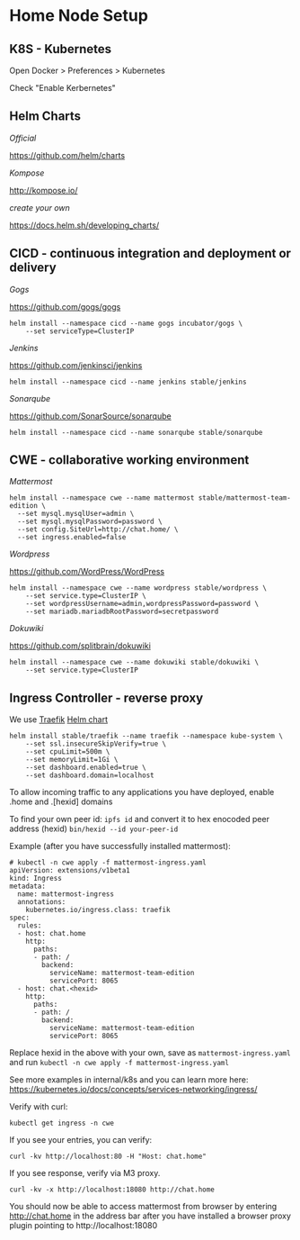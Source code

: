 # Home Node Setup

## K8S - Kubernetes

Open Docker > Preferences > Kubernetes

Check "Enable Kerbernetes"

## Helm Charts

*Official*

https://github.com/helm/charts

*Kompose*

http://kompose.io/


*create your own*

https://docs.helm.sh/developing_charts/


## CICD - continuous integration and deployment or delivery

*Gogs*

https://github.com/gogs/gogs

```
helm install --namespace cicd --name gogs incubator/gogs \
	--set serviceType=ClusterIP
```

*Jenkins*

https://github.com/jenkinsci/jenkins

```
helm install --namespace cicd --name jenkins stable/jenkins
```

*Sonarqube*

https://github.com/SonarSource/sonarqube 


```
helm install --namespace cicd --name sonarqube stable/sonarqube
```

## CWE - collaborative working environment

*Mattermost*

```
helm install --namespace cwe --name mattermost stable/mattermost-team-edition \
  --set mysql.mysqlUser=admin \
  --set mysql.mysqlPassword=password \
  --set config.SiteUrl=http://chat.home/ \
  --set ingress.enabled=false
  ```

  *Wordpress*

https://github.com/WordPress/WordPress

```
helm install --namespace cwe --name wordpress stable/wordpress \
	--set service.type=ClusterIP \
	--set wordpressUsername=admin,wordpressPassword=password \
	--set mariadb.mariadbRootPassword=secretpassword
```

*Dokuwiki*

https://github.com/splitbrain/dokuwiki

```
helm install --namespace cwe --name dokuwiki stable/dokuwiki \
	--set service.type=ClusterIP 
```



## Ingress Controller - reverse proxy

We use [Traefik](https://docs.traefik.io/) [Helm chart](https://github.com/helm/charts/tree/master/stable/traefik)

```
helm install stable/traefik --name traefik --namespace kube-system \
	--set ssl.insecureSkipVerify=true \
	--set cpuLimit=500m \
	--set memoryLimit=1Gi \
	--set dashboard.enabled=true \
	--set dashboard.domain=localhost

```

<!--
helm upgrade traefik stable/traefik \
  --set proxyProtocol.enabled=false \
  --set forwardedHeaders.enabled=false \
  --set ssl.enabled=false \
  --set ssl.enforced=false
  -->

To allow incoming traffic to any applications you have deployed, enable \.home and \.\[hexid\] domains

To find your own peer id:
`ipfs id` and convert it to hex enocoded peer address (hexid) `bin/hexid --id your-peer-id`

Example (after you have successfully installed mattermost):

```
# kubectl -n cwe apply -f mattermost-ingress.yaml
apiVersion: extensions/v1beta1
kind: Ingress
metadata:
  name: mattermost-ingress
  annotations:
    kubernetes.io/ingress.class: traefik
spec:
  rules:
  - host: chat.home
    http:
      paths:
      - path: /
        backend:
          serviceName: mattermost-team-edition
          servicePort: 8065
  - host: chat.<hexid>
    http:
      paths:
      - path: /
        backend:
          serviceName: mattermost-team-edition
          servicePort: 8065
```

Replace hexid in the above with your own, save as `mattermost-ingress.yaml` and run `kubectl -n cwe apply -f mattermost-ingress.yaml`

See more examples in internal/k8s and you can learn more here: https://kubernetes.io/docs/concepts/services-networking/ingress/


Verify with curl:

```
kubectl get ingress -n cwe
```

If you see your entries, you can verify:

```
curl -kv http://localhost:80 -H "Host: chat.home"
```

If you see response, verify via M3 proxy.

```
curl -kv -x http://localhost:18080 http://chat.home 

```

You should now be able to access mattermost from browser by entering http://chat.home in the address bar after you have installed a browser proxy plugin pointing to http://localhost:18080
